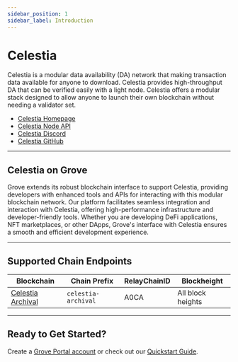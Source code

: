 ```yaml
---
sidebar_position: 1
sidebar_label: Introduction
---
```


# Celestia

Celestia is a modular data availability (DA) network that making transaction data available for anyone to download. Celestia provides high-throughput DA that can be verified easily with a light node. Celestia offers a modular stack designed to allow anyone to launch their own blockchain without needing a validator set.

- [Celestia Homepage](https://celestia.org/)
- [Celestia Node API](https://node-rpc-docs.celestia.org/?version=v0.12.4)
- [Celestia Discord](https://discord.com/invite/YsnTPcSfWQ)
- [Celestia GitHub](https://github.com/celestiaorg)

---

## Celestia on Grove

Grove extends its robust blockchain interface to support Celestia, providing developers with enhanced tools and APIs for interacting with this modular blockchain network. Our platform facilitates seamless integration and interaction with Celestia, offering high-performance infrastructure and developer-friendly tools. Whether you are developing DeFi applications, NFT marketplaces, or other DApps, Grove's interface with Celestia ensures a smooth and efficient development experience.

---

## Supported Chain Endpoints

| Blockchain                                               | Chain Prefix   | RelayChainID | Blockheight         |
| -------------------------------------------------------- | -------------- | ------------ | ------------------- |
| [Celestia Archival](./endpoints/celestia-archival) | `celestia-archival` | A0CA         | All block heights |

---

## Ready to Get Started?

Create a [Grove Portal account](https://portal.grove.city) or check out our [Quickstart Guide](/guides/getting-started/quickstart).
